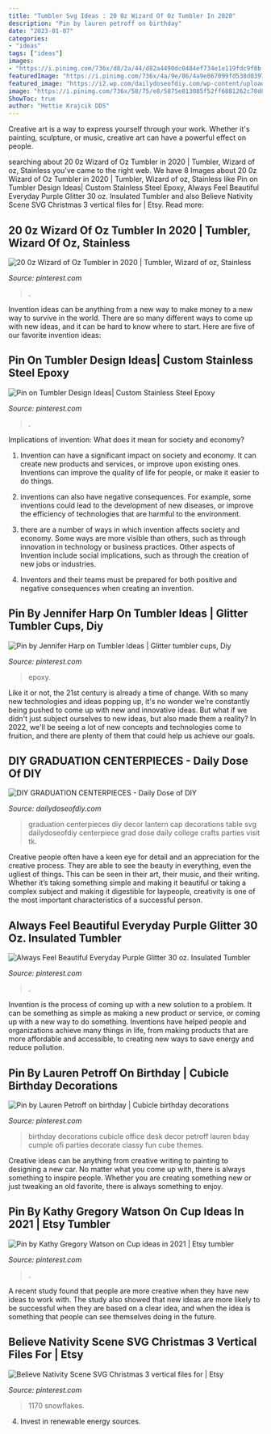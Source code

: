 ```yaml
---
title: "Tumbler Svg Ideas : 20 0z Wizard Of Oz Tumbler In 2020"
description: "Pin by lauren petroff on birthday"
date: "2023-01-07"
categories:
- "ideas"
tags: ["ideas"]
images:
- "https://i.pinimg.com/736x/d8/2a/44/d82a4490dc0484ef734e1e119fdc9f8b.jpg"
featuredImage: "https://i.pinimg.com/736x/4a/9e/86/4a9e867099fd538d0397a7f13513affc.jpg"
featured_image: "https://i2.wp.com/dailydoseofdiy.com/wp-content/uploads/DIY-GRADUATION-CENTERPIECES.jpg?fit=600%2C1100&amp;ssl=1"
image: "https://i.pinimg.com/736x/58/75/e8/5875e813085f52ff6881262c78d83654.jpg"
ShowToc: true
author: "Hettie Krajcik DDS"
---
```



Creative art is a way to express yourself through your work. Whether it's painting, sculpture, or music, creative art can have a powerful effect on people.

	

		
searching about 20 0z Wizard of Oz Tumbler in 2020 | Tumbler, Wizard of oz, Stainless you've came to the right web. We have 8 Images about 20 0z Wizard of Oz Tumbler in 2020 | Tumbler, Wizard of oz, Stainless like Pin on Tumbler Design Ideas| Custom Stainless Steel Epoxy, Always Feel Beautiful Everyday Purple Glitter 30 oz. Insulated Tumbler and also Believe Nativity Scene SVG Christmas 3 vertical files for | Etsy. Read more:
		
    
## 20 0z Wizard Of Oz Tumbler In 2020 | Tumbler, Wizard Of Oz, Stainless

<img loading=lazy src="https://i.pinimg.com/736x/85/ca/36/85ca36f79f21708e8be09696bce7f5aa.jpg" onerror="this.onerror=null;this.src='https://tse2.mm.bing.net/th?id=OIP.bdlMkHb2zkXGmKAYBIscFAHaNl&amp;pid=15.1';" alt="20 0z Wizard of Oz Tumbler in 2020 | Tumbler, Wizard of oz, Stainless">

_Source: pinterest.com_

>. 

	

Invention ideas can be anything from a new way to make money to a new way to survive in the world. There are so many different ways to come up with new ideas, and it can be hard to know where to start. Here are five of our favorite invention ideas:

    
## Pin On Tumbler Design Ideas| Custom Stainless Steel Epoxy

<img loading=lazy src="https://i.pinimg.com/736x/6a/1d/09/6a1d092890b1a583ae320ecfd00b2a34.jpg" onerror="this.onerror=null;this.src='https://tse4.mm.bing.net/th?id=OIP.u0dzvPn2-w-BoiJ4UMxoRAHaJ3&amp;pid=15.1';" alt="Pin on Tumbler Design Ideas| Custom Stainless Steel Epoxy">

_Source: pinterest.com_

>. 

	

Implications of invention: What does it mean for society and economy?
1. Invention can have a significant impact on society and economy. It can create new products and services, or improve upon existing ones. Inventions can improve the quality of life for people, or make it easier to do things.
2. inventions can also have negative consequences. For example, some inventions could lead to the development of new diseases, or improve the efficiency of technologies that are harmful to the environment.

3. there are a number of ways in which invention affects society and economy. Some ways are more visible than others, such as through innovation in technology or business practices. Other aspects of Invention include social implications, such as through the creation of new jobs or industries.

4. Inventors and their teams must be prepared for both positive and negative consequences when creating an invention.

    
## Pin By Jennifer Harp On Tumbler Ideas | Glitter Tumbler Cups, Diy

<img loading=lazy src="https://i.pinimg.com/736x/9c/d3/4a/9cd34a363b276cb3cc53a6f43c522b09.jpg" onerror="this.onerror=null;this.src='https://tse3.mm.bing.net/th?id=OIP.kdeLsHOjBqvm-IyinlNqTwHaM8&amp;pid=15.1';" alt="Pin by Jennifer Harp on Tumbler Ideas | Glitter tumbler cups, Diy">

_Source: pinterest.com_

>epoxy. 

	

Like it or not, the 21st century is already a time of change. With so many new technologies and ideas popping up, it's no wonder we're constantly being pushed to come up with new and innovative ideas. But what if we didn't just subject ourselves to new ideas, but also made them a reality? In 2022, we'll be seeing a lot of new concepts and technologies come to fruition, and there are plenty of them that could help us achieve our goals.

    
## DIY GRADUATION CENTERPIECES - Daily Dose Of DIY

<img loading=lazy src="https://i2.wp.com/dailydoseofdiy.com/wp-content/uploads/DIY-GRADUATION-CENTERPIECES.jpg?fit=600%2C1100&amp;ssl=1" onerror="this.onerror=null;this.src='https://tse3.mm.bing.net/th?id=OIP.9DmknrVzv_nDnHH2xTWsIAHaNl&amp;pid=15.1';" alt="DIY GRADUATION CENTERPIECES - Daily Dose of DIY">

_Source: dailydoseofdiy.com_

>graduation centerpieces diy decor lantern cap decorations table svg dailydoseofdiy centerpiece grad dose daily college crafts parties visit tk. 

	

Creative people often have a keen eye for detail and an appreciation for the creative process. They are able to see the beauty in everything, even the ugliest of things. This can be seen in their art, their music, and their writing. Whether it’s taking something simple and making it beautiful or taking a complex subject and making it digestible for laypeople, creativity is one of the most important characteristics of a successful person.

    
## Always Feel Beautiful Everyday Purple Glitter 30 Oz. Insulated Tumbler

<img loading=lazy src="https://i.pinimg.com/736x/98/ac/3d/98ac3dace9faf8e92cfd6af372f800d5.jpg" onerror="this.onerror=null;this.src='https://tse3.mm.bing.net/th?id=OIP.-rcqnGuGNXmnAHnyM72YgwHaJ3&amp;pid=15.1';" alt="Always Feel Beautiful Everyday Purple Glitter 30 oz. Insulated Tumbler">

_Source: pinterest.com_

>. 

	

Invention is the process of coming up with a new solution to a problem. It can be something as simple as making a new product or service, or coming up with a new way to do something. Inventions have helped people and organizations achieve many things in life, from making products that are more affordable and accessible, to creating new ways to save energy and reduce pollution.

    
## Pin By Lauren Petroff On Birthday | Cubicle Birthday Decorations

<img loading=lazy src="https://i.pinimg.com/736x/4a/9e/86/4a9e867099fd538d0397a7f13513affc.jpg" onerror="this.onerror=null;this.src='https://tse2.mm.bing.net/th?id=OIP.3plmvMC067Edny43BlSF0gHaJ3&amp;pid=15.1';" alt="Pin by Lauren Petroff on birthday | Cubicle birthday decorations">

_Source: pinterest.com_

>birthday decorations cubicle office desk decor petroff lauren bday cumple ofi parties decorate classy fun cube themes. 

	

Creative ideas can be anything from creative writing to painting to designing a new car. No matter what you come up with, there is always something to inspire people. Whether you are creating something new or just tweaking an old favorite, there is always something to enjoy.

    
## Pin By Kathy Gregory Watson On Cup Ideas In 2021 | Etsy Tumbler

<img loading=lazy src="https://i.pinimg.com/736x/58/75/e8/5875e813085f52ff6881262c78d83654.jpg" onerror="this.onerror=null;this.src='https://tse2.mm.bing.net/th?id=OIP.J0CqTVFuGRnSod7lY_kaNAHaKt&amp;pid=15.1';" alt="Pin by Kathy Gregory Watson on Cup ideas in 2021 | Etsy tumbler">

_Source: pinterest.com_

>. 

	

A recent study found that people are more creative when they have new ideas to work with. The study also showed that new ideas are more likely to be successful when they are based on a clear idea, and when the idea is something that people can see themselves doing in the future.

    
## Believe Nativity Scene SVG Christmas 3 Vertical Files For | Etsy

<img loading=lazy src="https://i.pinimg.com/736x/d8/2a/44/d82a4490dc0484ef734e1e119fdc9f8b.jpg" onerror="this.onerror=null;this.src='https://tse1.mm.bing.net/th?id=OIP.dgpb0vVuxNy4g56IqabMfgHaHa&amp;pid=15.1';" alt="Believe Nativity Scene SVG Christmas 3 vertical files for | Etsy">

_Source: pinterest.com_

>1170 snowflakes. 

	

4. Invest in renewable energy sources. 


